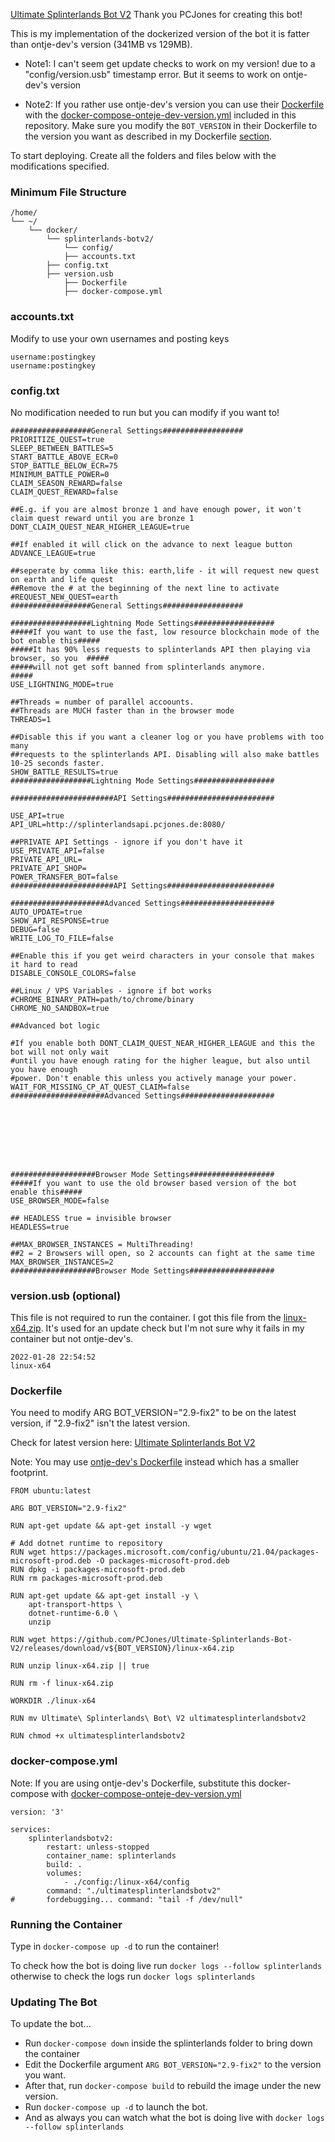 [Ultimate Splinterlands Bot V2](https://github.com/PCJones/Ultimate-Splinterlands-Bot-V2) 
Thank you PCJones for creating this bot!

This is my implementation of the dockerized version of the bot it is fatter than ontje-dev's version (341MB vs 129MB).
* Note1: I can't seem get update checks to work on my version! due to a "config/version.usb" timestamp error. But it seems to work on ontje-dev's version

* Note2: If you rather use ontje-dev's version you can use their [Dockerfile](https://github.com/ontje-dev/Ultimate-Splinterlands-Bot-Docker/blob/main/Dockerfile) with the [docker-compose-onteje-dev-version.yml](https://github.com/StarWhiz/docker_deployment_notes/blob/master/splinterlands-bot-v2/docker-compose-onteje-dev-version.yml) included in this repository. Make sure you modify the `BOT_VERSION` in their Dockerfile to the version you want as described in my Dockerfile [section](https://github.com/StarWhiz/docker_deployment_notes/tree/master/splinterlands-bot-v2#dockerfile).

To start deploying. Create all the folders and files below with the modifications specified.

### Minimum File Structure
```
/home/
└── ~/
    └── docker/
        └── splinterlands-botv2/
            └── config/
	        ├── accounts.txt
		├── config.txt
		├── version.usb
            ├── Dockerfile
            ├── docker-compose.yml
```
### accounts.txt
Modify to use your own usernames and posting keys
```
username:postingkey
username:postingkey
```

### config.txt
No modification needed to run but you can modify if you want to!
```
##################General Settings##################
PRIORITIZE_QUEST=true
SLEEP_BETWEEN_BATTLES=5
START_BATTLE_ABOVE_ECR=0
STOP_BATTLE_BELOW_ECR=75
MINIMUM_BATTLE_POWER=0
CLAIM_SEASON_REWARD=false
CLAIM_QUEST_REWARD=false

##E.g. if you are almost bronze 1 and have enough power, it won't claim quest reward until you are bronze 1
DONT_CLAIM_QUEST_NEAR_HIGHER_LEAGUE=true

##If enabled it will click on the advance to next league button
ADVANCE_LEAGUE=true

##seperate by comma like this: earth,life - it will request new quest on earth and life quest
##Remove the # at the beginning of the next line to activate
#REQUEST_NEW_QUEST=earth
##################General Settings##################

##################Lightning Mode Settings##################
#####If you want to use the fast, low resource blockchain mode of the bot enable this#####
#####It has 90% less requests to splinterlands API then playing via browser, so you  #####
#####will not get soft banned from splinterlands anymore.                            #####
USE_LIGHTNING_MODE=true

##Threads = number of parallel accoounts.
##Threads are MUCH faster than in the browser mode
THREADS=1

##Disable this if you want a cleaner log or you have problems with too many
##requests to the splinterlands API. Disabling will also make battles 10-25 seconds faster.
SHOW_BATTLE_RESULTS=true
##################Lightning Mode Settings##################

#######################API Settings########################

USE_API=true
API_URL=http://splinterlandsapi.pcjones.de:8080/

##PRIVATE API Settings - ignore if you don't have it
USE_PRIVATE_API=false
PRIVATE_API_URL=
PRIVATE_API_SHOP=
POWER_TRANSFER_BOT=false
#######################API Settings########################

#####################Advanced Settings#####################
AUTO_UPDATE=true
SHOW_API_RESPONSE=true
DEBUG=false
WRITE_LOG_TO_FILE=false

##Enable this if you get weird characters in your console that makes it hard to read
DISABLE_CONSOLE_COLORS=false

##Linux / VPS Variables - ignore if bot works
#CHROME_BINARY_PATH=path/to/chrome/binary
CHROME_NO_SANDBOX=true

##Advanced bot logic

#If you enable both DONT_CLAIM_QUEST_NEAR_HIGHER_LEAGUE and this the bot will not only wait
#until you have enough rating for the higher league, but also until you have enough
#power. Don't enable this unless you actively manage your power.
WAIT_FOR_MISSING_CP_AT_QUEST_CLAIM=false
#####################Advanced Settings#####################








###################Browser Mode Settings###################
#####If you want to use the old browser based version of the bot enable this#####
USE_BROWSER_MODE=false

## HEADLESS true = invisible browser
HEADLESS=true

##MAX_BROWSER_INSTANCES = MultiThreading!
##2 = 2 Browsers will open, so 2 accounts can fight at the same time
MAX_BROWSER_INSTANCES=2
###################Browser Mode Settings###################
```

### version.usb (optional)
This file is not required to run the container. I got this file from the [linux-x64.zip](https://github.com/PCJones/Ultimate-Splinterlands-Bot-V2/releases). It's used for an update check but I'm not sure why it fails in my container but not ontje-dev's.
```
2022-01-28 22:54:52
linux-x64 

```

### Dockerfile
You need to modify ARG BOT_VERSION="2.9-fix2" to be on the latest version, if "2.9-fix2" isn't the latest version.

Check for latest version here: [Ultimate Splinterlands Bot V2](https://github.com/PCJones/Ultimate-Splinterlands-Bot-V2/releases)

Note: You may use [ontje-dev's Dockerfile](https://github.com/ontje-dev/Ultimate-Splinterlands-Bot-Docker/blob/main/Dockerfile) instead which has a smaller footprint.

```
FROM ubuntu:latest

ARG BOT_VERSION="2.9-fix2"

RUN apt-get update && apt-get install -y wget

# Add dotnet runtime to repository
RUN wget https://packages.microsoft.com/config/ubuntu/21.04/packages-microsoft-prod.deb -O packages-microsoft-prod.deb
RUN dpkg -i packages-microsoft-prod.deb
RUN rm packages-microsoft-prod.deb

RUN apt-get update && apt-get install -y \
    apt-transport-https \
    dotnet-runtime-6.0 \
    unzip

RUN wget https://github.com/PCJones/Ultimate-Splinterlands-Bot-V2/releases/download/v${BOT_VERSION}/linux-x64.zip

RUN unzip linux-x64.zip || true

RUN rm -f linux-x64.zip

WORKDIR ./linux-x64

RUN mv Ultimate\ Splinterlands\ Bot\ V2 ultimatesplinterlandsbotv2

RUN chmod +x ultimatesplinterlandsbotv2
```

### docker-compose.yml
Note: If you are using ontje-dev's Dockerfile, substitute this docker-compose with [docker-compose-onteje-dev-version.yml](https://github.com/StarWhiz/docker_deployment_notes/blob/master/splinterlands-bot-v2/docker-compose-onteje-dev-version.yml)
```
version: '3'

services:
    splinterlandsbotv2:
        restart: unless-stopped
        container_name: splinterlands
        build: .
        volumes:
            - ./config:/linux-x64/config
        command: "./ultimatesplinterlandsbotv2"
#       fordebugging... command: "tail -f /dev/null"
```

### Running the Container
Type in `docker-compose up -d` to run the container!

To check how the bot is doing live run `docker logs --follow splinterlands` otherwise to check the logs run `docker logs splinterlands`

### Updating The Bot
To update the bot...
* Run `docker-compose down` inside the splinterlands folder to bring down the container
* Edit the Dockerfile argument `ARG BOT_VERSION="2.9-fix2"` to the version you want.
* After that, run `docker-compose build` to rebuild the image under the new version.
* Run `docker-compose up -d` to launch the bot.
* And as always you can watch what the bot is doing live with `docker logs --follow splinterlands`
